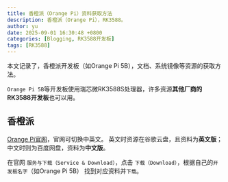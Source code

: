 ```yaml
---
title: 香橙派（Orange Pi）资料获取方法
description: 香橙派（Orange Pi），RK3588。
author: yu
date: 2025-09-01 16:30:48 +0800
categories: [Blogging, RK3588开发板]
tags: [RK3588]
---
```



本文记录了，香橙派开发板（如Orange Pi 5B），文档、系统镜像等资源的获取方法。

`Orange Pi 5B`等开发板使用瑞芯微RK3588S处理器，许多资源**其他厂商的RK3588开发板**也可以用。

## 香橙派

<a href="http://www.orangepi.org/" target="_blank">Orange Pi官网</a>，官网可切换中英文。
英文时资源在谷歌云盘，且资料为**英文版**；中文时则为百度网盘，资料为**中文版**。

在官网 `服务与下载（Service & Download）`，点击 `下载（Download）`，根据自己的`开发板名字`（如Orange Pi 5B） 找到对应资料并`下载`。

